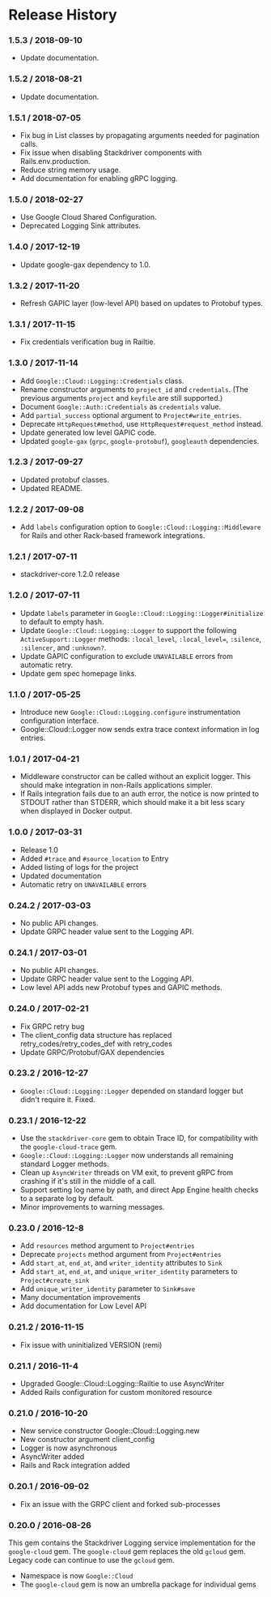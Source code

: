 # Release History

### 1.5.3 / 2018-09-10

* Update documentation.

### 1.5.2 / 2018-08-21

* Update documentation.

### 1.5.1 / 2018-07-05

* Fix bug in List classes by propagating arguments needed for pagination calls.
* Fix issue when disabling Stackdriver components with Rails.env.production.
* Reduce string memory usage.
* Add documentation for enabling gRPC logging.

### 1.5.0 / 2018-02-27

* Use Google Cloud Shared Configuration.
* Deprecated Logging Sink attributes.

### 1.4.0 / 2017-12-19

* Update google-gax dependency to 1.0.

### 1.3.2 / 2017-11-20

* Refresh GAPIC layer (low-level API) based on updates to Protobuf types.

### 1.3.1 / 2017-11-15

* Fix credentials verification bug in Railtie.

### 1.3.0 / 2017-11-14

* Add `Google::Cloud::Logging::Credentials` class.
* Rename constructor arguments to `project_id` and `credentials`.
  (The previous arguments `project` and `keyfile` are still supported.)
* Document `Google::Auth::Credentials` as `credentials` value.
* Add `partial_success` optional argument to `Project#write_entries`.
* Deprecate `HttpRequest#method`, use `HttpRequest#request_method` instead.
* Update generated low level GAPIC code.
* Updated `google-gax` (`grpc`, `google-protobuf`), `googleauth` dependencies.

### 1.2.3 / 2017-09-27

* Updated protobuf classes.
* Updated README.

### 1.2.2 / 2017-09-08

* Add `labels` configuration option to `Google::Cloud::Logging::Middleware` for Rails and other Rack-based framework integrations.

### 1.2.1 / 2017-07-11

* stackdriver-core 1.2.0 release

### 1.2.0 / 2017-07-11

* Update `labels` parameter in `Google::Cloud::Logging::Logger#initialize` to default to empty hash.
* Update `Google::Cloud::Logging::Logger` to support the following `ActiveSupport::Logger` methods: `:local_level`, `:local_level=`, `:silence`, `:silencer`, and `:unknown?`.
* Update GAPIC configuration to exclude `UNAVAILABLE` errors from automatic retry.
* Update gem spec homepage links.

### 1.1.0 / 2017-05-25

* Introduce new `Google::Cloud::Logging.configure` instrumentation configuration interface.
* Google::Cloud::Logger now sends extra trace context information in log entries.

### 1.0.1 / 2017-04-21

* Middleware constructor can be called without an explicit logger. This should make integration in non-Rails applications simpler.
* If Rails integration fails due to an auth error, the notice is now printed to STDOUT rather than STDERR, which should make it a bit less scary when displayed in Docker output.

### 1.0.0 / 2017-03-31

* Release 1.0
* Added `#trace` and `#source_location` to Entry
* Added listing of logs for the project
* Updated documentation
* Automatic retry on `UNAVAILABLE` errors

### 0.24.2 / 2017-03-03

* No public API changes.
* Update GRPC header value sent to the Logging API.

### 0.24.1 / 2017-03-01

* No public API changes.
* Update GRPC header value sent to the Logging API.
* Low level API adds new Protobuf types and GAPIC methods.

### 0.24.0 / 2017-02-21

* Fix GRPC retry bug
* The client_config data structure has replaced retry_codes/retry_codes_def with retry_codes
* Update GRPC/Protobuf/GAX dependencies

### 0.23.2 / 2016-12-27

* `Google::Cloud::Logging::Logger` depended on standard logger but didn't require it. Fixed.

### 0.23.1 / 2016-12-22

* Use the `stackdriver-core` gem to obtain Trace ID, for compatibility with the `google-cloud-trace` gem.
* `Google::Cloud::Logging::Logger` now understands all remaining standard Logger methods.
* Clean up `AsyncWriter` threads on VM exit, to prevent gRPC from crashing if it's still in the middle of a call.
* Support setting log name by path, and direct App Engine health checks to a separate log by default.
* Minor improvements to warning messages.

### 0.23.0 / 2016-12-8

* Add `resources` method argument to `Project#entries`
* Deprecate `projects` method argument from `Project#entries`
* Add `start_at`, `end_at`, and `writer_identity` attributes to `Sink`
* Add `start_at`, `end_at`, and `unique_writer_identity` parameters to `Project#create_sink`
* Add `unique_writer_identity` parameter to `Sink#save`
* Many documentation improvements
* Add documentation for Low Level API

### 0.21.2 / 2016-11-15

* Fix issue with uninitialized VERSION (remi)

### 0.21.1 / 2016-11-4

* Upgraded Google::Cloud::Logging::Railtie to use AsyncWriter
* Added Rails configuration for custom monitored resource

### 0.21.0 / 2016-10-20

* New service constructor Google::Cloud::Logging.new
* New constructor argument client_config
* Logger is now asynchronous
* AsyncWriter added
* Rails and Rack integration added

### 0.20.1 / 2016-09-02

* Fix an issue with the GRPC client and forked sub-processes

### 0.20.0 / 2016-08-26

This gem contains the Stackdriver Logging service implementation for the `google-cloud` gem. The `google-cloud` gem replaces the old `gcloud` gem. Legacy code can continue to use the `gcloud` gem.

* Namespace is now `Google::Cloud`
* The `google-cloud` gem is now an umbrella package for individual gems

